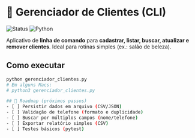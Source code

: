 # 👤 Gerenciador de Clientes (CLI)
![Status](https://img.shields.io/badge/status-ativo-brightgreen)
![Python](https://img.shields.io/badge/python-3.x-informational)


Aplicativo de **linha de comando** para **cadastrar, listar, buscar, atualizar e remover clientes**. Ideal para rotinas simples (ex.: salão de beleza).

## Como executar
```bash
python gerenciador_clientes.py
# Em alguns Macs:
# python3 gerenciador_clientes.py

## 📌 Roadmap (próximos passos)
- [ ] Persistir dados em arquivo (CSV/JSON)
- [ ] Validação de telefone (formato e duplicidade)
- [ ] Buscar por múltiplos campos (nome/telefone)
- [ ] Exportar relatório simples (CSV)
- [ ] Testes básicos (pytest)


